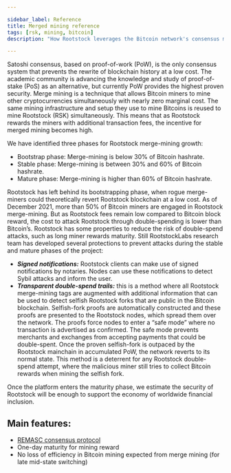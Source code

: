 ```yaml
---

sidebar_label: Reference
title: Merged mining reference
tags: [rsk, mining, bitcoin]
description: "How Rootstock leverages the Bitcoin network's consensus mechanism for its own secruity, and adds additional features to prevent double spending"

---
```


Satoshi consensus, based on proof-of-work (PoW), is the only consensus system that prevents the rewrite of blockchain history at a low cost. The academic community is advancing the knowledge and study of proof-of-stake (PoS) as an alternative, but currently PoW provides the highest proven security. Merge mining is a technique that allows Bitcoin miners to mine other cryptocurrencies simultaneously with nearly zero marginal cost. The same mining infrastructure and setup they use to mine Bitcoins is reused to mine Rootstock (RSK) simultaneously. This means that as Rootstock rewards the miners with additional transaction fees, the incentive for merged mining becomes high.

 We have identified three phases for Rootstock merge-mining growth:

- Bootstrap phase: Merge-mining is below 30% of Bitcoin hashrate.
- Stable phase: Merge-mining is between 30% and 60% of Bitcoin hashrate.
- Mature phase: Merge-mining is higher than 60% of Bitcoin hashrate.

Rootstock has left behind its bootstrapping phase, when rogue merge-miners could theoretically revert Rootstock blockchain at a low cost. As of December 2021, more than 50% of Bitcoin miners are engaged in Rootstock merge-mining. But as Rootstock fees remain low compared to Bitcoin block reward, the cost to attack Rootstock through double-spending is lower than Bitcoin’s.
Rootstock has some properties to reduce the risk of double-spend attacks, such as long miner rewards maturity. Still RootstockLabs research team has developed several protections to prevent attacks during the stable and mature phases of the project:

* ___Signed notifications:___ Rootstock clients can make use of signed notifications by notaries. Nodes can use these notifications to detect Sybil attacks and inform the user.
* ___Transparent double-spend trails:___ this is a method where all Rootstock merge-mining tags are augmented with additional information that can be used to detect selfish Rootstock forks that are public in the Bitcoin blockchain. Selfish-fork proofs are automatically constructed and these proofs are presented to the Rootstock nodes, which spread them over the network. The proofs force nodes to enter a “safe mode” where no transaction is advertised as confirmed. The safe mode prevents merchants and exchanges from accepting payments that could be double-spent. Once the proven selfish-fork is outpaced by the Rootstock mainchain in accumulated PoW, the network reverts to its normal state. This method is a deterrent for any Rootstock double-spend attempt, where the malicious miner still tries to collect Bitcoin rewards when mining the selfish fork.

Once the platform enters the maturity phase, we estimate the security of Rootstock will be enough to support the economy of worldwide financial inclusion.

## Main features:

- [REMASC consensus protocol](/rsk/architecture/mining/remasc/)
- One-day maturity for mining reward
- No loss of efficiency in Bitcoin mining expected from merge mining (for late mid-state switching)
